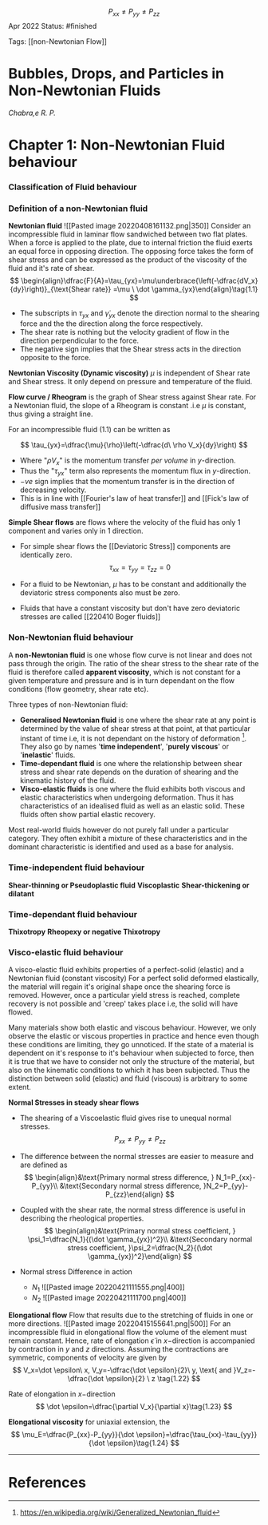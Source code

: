 
$$
P_{xx}\ne P_{yy} \ne P_{zz}
$$
Apr 2022
Status: #finished  

Tags: [[non-Newtonian Flow]]

# Bubbles, Drops, and Particles in Non-Newtonian Fluids
*Chabra,e R. P.*

# Chapter 1: Non-Newtonian Fluid behaviour
### Classification of Fluid behaviour
### Definition of a non-Newtonian fluid
**Newtonian fluid**
  ![[Pasted image 20220408161132.png|350]]
  Consider an incompressible fluid in laminar flow sandwiched between two flat plates. When a force is applied to the plate, due to internal friction the fluid exerts an equal force in opposing direction. The opposing force takes the form of shear stress and can be expressed as the product of the viscosity of the fluid and it's rate of shear. 
$$
\begin{align}\dfrac{F}{A}=\tau_{yx}=\mu\underbrace{\left(-\dfrac{dV_x}{dy}\right)}_{\text{Shear rate}} =\mu \ \dot \gamma_{yx}\end{align}\tag{1.1}
$$

  - The subscripts in $\tau_{yx}$ and $\dot \gamma_{yx}$ denote the direction normal to the shearing force and the the direction along the force respectively.  
  - The shear rate is nothing but the velocity gradient of flow in the direction perpendicular to the force. 
  - The negative sign implies that the Shear stress acts in the direction opposite to the force. 

**Newtonian Viscosity (Dynamic viscosity)**
$\mu$ is independent of Shear rate and Shear stress. It only depend on pressure and temperature of the fluid. 
  
**Flow curve / Rheogram** is the graph of Shear stress against Shear rate. 
For a Newtonian fluid, the slope of a Rheogram is constant .i.e $\mu$ is constant, thus giving a straight line. 

For an incompressible fluid $(1.1)$ can be written as
  
$$
\tau_{yx}=\dfrac{\mu}{\rho}\left(-\dfrac{d\ \rho V_x}{dy}\right)
$$

- Where "$\rho V_x$" is the momentum transfer *per volume* in $y$-direction. 
- Thus the "$\tau_{yx}$" term also represents the momentum flux in $y$-direction.
- $-ve$ sign implies that the momentum transfer is in the direction of decreasing velocity. 
- This is in line with [[Fourier's law of heat transfer]] and [[Fick's law of diffusive mass transfer]]

**Simple Shear flows** are flows where the velocity of the fluid has only 1 component and varies only in 1 direction.
- For simple shear flows the [[Deviatoric Stress]] components are identically zero. 
$$
\tau_{xx}=\tau_{yy}=\tau_{zz}=0\tag{1.9}
$$

- For a fluid to be Newtonian, $\mu$ has to be constant and additionally the deviatoric stress components also must be zero. 
- Fluids that have a constant viscosity but don't have zero deviatoric stresses are called [[220410 Boger fluids]]
### Non-Newtonian fluid behaviour
A **non-Newtonian fluid** is one whose flow curve is not linear and does not pass through the origin. The ratio of the shear stress to the shear rate of the fluid is therefore called **apparent viscosity**, which is not constant for a given temperature and pressure and is in turn dependant on the flow conditions (flow geometry, shear rate etc). 

Three types of non-Newtonian fluid:
- **Generalised Newtonian fluid** is one where the shear rate at any point is determined by the value of shear stress at that point, at that particular instant of time i.e, it is not dependant on the history of deformation [^1]. They also go by names '**time independent**', '**purely viscous**' or '**inelastic**' fluids. 
- **Time-dependant fluid** is one where the relationship between shear stress and shear rate depends on the duration of shearing and the kinematic history of the fluid. 
- **Visco-elastic fluids** is one where the fluid exhibits both viscous and elastic characteristics when undergoing deformation. Thus it has characteristics of an idealised fluid as well as an elastic solid. These fluids often show partial elastic recovery. 

Most real-world fluids however do not purely fall under a particular category. They often exhibit a mixture of these characteristics and in the dominant characteristic is identified and used as a base for analysis. 

### Time-independent fluid behaviour 
**Shear-thinning or Pseudoplastic fluid**
**Viscoplastic** 
**Shear-thickening or dilatant**
### Time-dependant fluid behaviour
**Thixotropy**
**Rheopexy or negative Thixotropy**
### Visco-elastic fluid behaviour
A visco-elastic fluid exhibits properties of a perfect-solid (elastic) and a Newtonian fluid (constant viscosity) 
For a perfect solid deformed elastically, the material will regain it's original shape once the shearing force is removed. However, once a particular yield stress is reached, complete recovery is not possible and 'creep' takes place i.e, the solid will have flowed.

Many materials show both elastic and viscous behaviour. However, we only observe the elastic or viscous properties in practice and hence even though these conditions are limiting, they go unnoticed. If the state of  a material is dependent on it's response to it's behaviour when subjected to force, then it is true that we have to consider not only the structure of the material, but also on the kinematic conditions to which it has been subjected. Thus the distinction between solid (elastic) and fluid (viscous) is arbitrary to some extent. 

**Normal Stresses in steady shear flows**
- The shearing of a Viscoelastic fluid gives rise to unequal normal stresses. 
$$
P_{xx}\ne P_{yy} \ne P_{zz}
$$

- The difference between the normal stresses are easier to measure and are defined as  
$$
\begin{align}&\text{Primary normal stress difference, } N_1=P_{xx}-P_{yy}\\ &\text{Secondary normal stress difference, }N_2=P_{yy}-P_{zz}\end{align}
$$

- Coupled with the shear rate, the normal stress difference is useful in describing the rheological properties. 
$$
\begin{align}&\text{Primary normal stress coefficient, } \psi_1=\dfrac{N_1}{(\dot \gamma_{yx})^2}\\ &\text{Secondary normal stress coefficient, }\psi_2=\dfrac{N_2}{(\dot \gamma_{yx})^2}\end{align}
$$
 
- Normal stress Difference in action
	- $N_1$ 
		![[Pasted image 20220421111555.png|400]]
	- $N_2$ 
		![[Pasted image 20220421111700.png|400]]

**Elongational flow**
Flow that results due to the stretching of fluids in one or more directions.
![[Pasted image 20220415155641.png|500]]
For an incompressible fluid in elongational flow the volume of the element must remain constant. Hence, rate of elongation $\dot \epsilon$ in $x-$direction is accompanied by contraction in $y$ and $z$ directions. 
Assuming the contractions are symmetric, components of velocity are given by
$$
V_x=\dot \epsilon\ x, V_y=-\dfrac{\dot \epsilon}{2}\ y, \text{ and }V_z=-\dfrac{\dot \epsilon}{2} \ z \tag{1.22}
$$

Rate of elongation in $x-$direction 
$$
\dot \epsilon=\dfrac{\partial V_x}{\partial x}\tag{1.23}
$$

**Elongational viscosity** for uniaxial extension, the 
$$
\mu_E=\dfrac{P_{xx}-P_{yy}}{\dot \epsilon}=\dfrac{\tau_{xx}-\tau_{yy}}{\dot \epsilon}\tag{1.24}
$$


---
# References
[^1]: https://en.wikipedia.org/wiki/Generalized_Newtonian_fluid
[^2]: WEISSENBERG K. A continuum theory of rheological phenomena. Nature. 1947 Mar 1;159(4035):310. doi: 10.1038/159310a0. PMID: 20293529.

